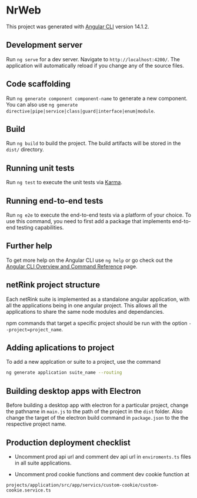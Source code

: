 # NrWeb

This project was generated with [Angular CLI](https://github.com/angular/angular-cli) version 14.1.2.

## Development server

Run `ng serve` for a dev server. Navigate to `http://localhost:4200/`. The application will automatically reload if you change any of the source files.

## Code scaffolding

Run `ng generate component component-name` to generate a new component. You can also use `ng generate directive|pipe|service|class|guard|interface|enum|module`.

## Build

Run `ng build` to build the project. The build artifacts will be stored in the `dist/` directory.

## Running unit tests

Run `ng test` to execute the unit tests via [Karma](https://karma-runner.github.io).

## Running end-to-end tests

Run `ng e2e` to execute the end-to-end tests via a platform of your choice. To use this command, you need to first add a package that implements end-to-end testing capabilities.

## Further help

To get more help on the Angular CLI use `ng help` or go check out the [Angular CLI Overview and Command Reference](https://angular.io/cli) page.

## netRink project structure

Each netRink suite is implemented as a standalone angular application, with all the applications being in one angular project.
This allows all the applications to share the same node modules and dependancies.

npm commands that target a specific project should be run with the option `--project=project_name`.

## Adding aplications to project

To add a new applcation or suite to a project, use the command
```bash
ng generate application suite_name --routing
```

## Building desktop apps with Electron

Before building a desktop app with electron for a particular project, change the pathname in `main.js` to the path of the project in the `dist` folder. Also change the target of the electron build command in `package.json` to the the respective project name.

## Production deployment checklist

* Uncomment prod api url and comment dev api url in `enviroments.ts` files in all suite applications.

* Uncomment prod cookie functions and comment dev cookie function at
```
projects/application/src/app/servics/custom-cookie/custom-cookie.service.ts
```
